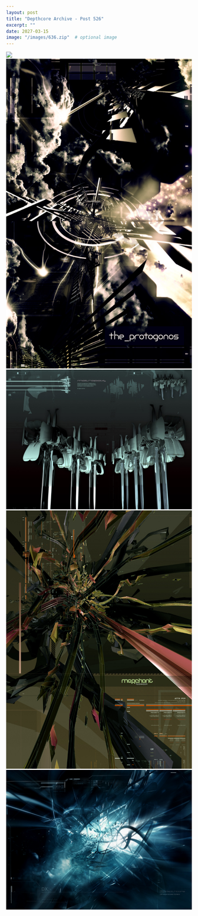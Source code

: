 ```yaml
---
layout: post
title: "Depthcore Archive - Post 526"
excerpt: ""
date: 2027-03-15
image: "/images/636.zip"  # optional image
---
```


<img src="/images/636.zip">
<img src="/images/637.jpg" alt="637.jpg"/>
<img src="/images/638.jpg" alt="638.jpg"/>
<img src="/images/639.jpg" alt="639.jpg"/>
<img src="/images/640.jpg" alt="640.jpg"/>
